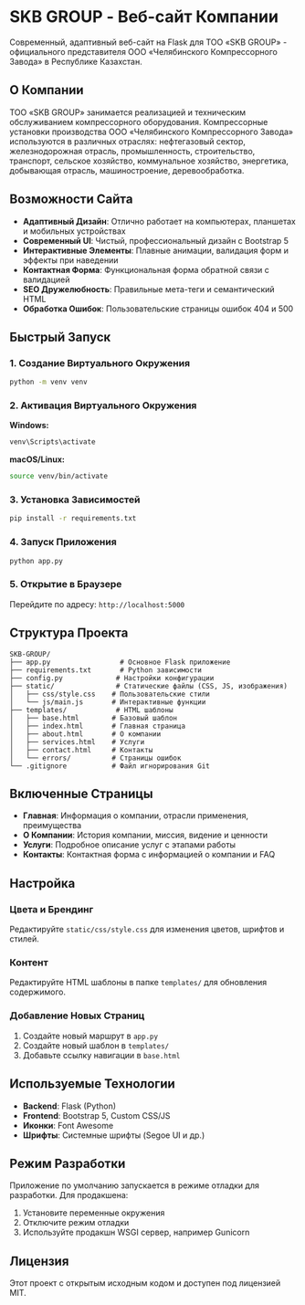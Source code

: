 # SKB GROUP - Веб-сайт Компании

Современный, адаптивный веб-сайт на Flask для ТОО «SKB GROUP» - официального представителя ООО «Челябинского Компрессорного Завода» в Республике Казахстан.

## О Компании

ТОО «SKB GROUP» занимается реализацией и техническим обслуживанием компрессорного оборудования. Компрессорные установки производства ООО «Челябинского Компрессорного Завода» используются в различных отраслях: нефтегазовый сектор, железнодорожная отрасль, промышленность, строительство, транспорт, сельское хозяйство, коммунальное хозяйство, энергетика, добывающая отрасль, машиностроение, деревообработка.

## Возможности Сайта

- **Адаптивный Дизайн**: Отлично работает на компьютерах, планшетах и мобильных устройствах
- **Современный UI**: Чистый, профессиональный дизайн с Bootstrap 5
- **Интерактивные Элементы**: Плавные анимации, валидация форм и эффекты при наведении
- **Контактная Форма**: Функциональная форма обратной связи с валидацией
- **SEO Дружелюбность**: Правильные мета-теги и семантический HTML
- **Обработка Ошибок**: Пользовательские страницы ошибок 404 и 500

## Быстрый Запуск

### 1. Создание Виртуального Окружения

```bash
python -m venv venv
```

### 2. Активация Виртуального Окружения

**Windows:**
```bash
venv\Scripts\activate
```

**macOS/Linux:**
```bash
source venv/bin/activate
```

### 3. Установка Зависимостей

```bash
pip install -r requirements.txt
```

### 4. Запуск Приложения

```bash
python app.py
```

### 5. Открытие в Браузере

Перейдите по адресу: `http://localhost:5000`

## Структура Проекта

```
SKB-GROUP/
├── app.py                 # Основное Flask приложение
├── requirements.txt       # Python зависимости
├── config.py             # Настройки конфигурации
├── static/               # Статические файлы (CSS, JS, изображения)
│   ├── css/style.css    # Пользовательские стили
│   └── js/main.js       # Интерактивные функции
├── templates/            # HTML шаблоны
│   ├── base.html        # Базовый шаблон
│   ├── index.html       # Главная страница
│   ├── about.html       # О компании
│   ├── services.html    # Услуги
│   ├── contact.html     # Контакты
│   └── errors/          # Страницы ошибок
└── .gitignore           # Файл игнорирования Git
```

## Включенные Страницы

- **Главная**: Информация о компании, отрасли применения, преимущества
- **О Компании**: История компании, миссия, видение и ценности
- **Услуги**: Подробное описание услуг с этапами работы
- **Контакты**: Контактная форма с информацией о компании и FAQ

## Настройка

### Цвета и Брендинг
Редактируйте `static/css/style.css` для изменения цветов, шрифтов и стилей.

### Контент
Редактируйте HTML шаблоны в папке `templates/` для обновления содержимого.

### Добавление Новых Страниц
1. Создайте новый маршрут в `app.py`
2. Создайте новый шаблон в `templates/`
3. Добавьте ссылку навигации в `base.html`

## Используемые Технологии

- **Backend**: Flask (Python)
- **Frontend**: Bootstrap 5, Custom CSS/JS
- **Иконки**: Font Awesome
- **Шрифты**: Системные шрифты (Segoe UI и др.)

## Режим Разработки

Приложение по умолчанию запускается в режиме отладки для разработки. Для продакшена:

1. Установите переменные окружения
2. Отключите режим отладки
3. Используйте продакшн WSGI сервер, например Gunicorn

## Лицензия

Этот проект с открытым исходным кодом и доступен под лицензией MIT. 